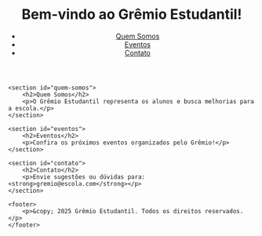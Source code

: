 <!DOCTYPE html>
<html lang="pt-br">
<head>
    <meta charset="UTF-8">
    <meta name="viewport" content="width=device-width, initial-scale=1.0">
    <title>Grêmio Estudantil</title>
    <link rel="stylesheet" href="style.css">
</head>
<body>
    <header>
        <h1>Bem-vindo ao Grêmio Estudantil!</h1>
        <nav>
            <ul>
                <li><a href="#quem-somos">Quem Somos</a></li>
                <li><a href="#eventos">Eventos</a></li>
                <li><a href="#contato">Contato</a></li>
            </ul>
        </nav>
    </header>

    <section id="quem-somos">
        <h2>Quem Somos</h2>
        <p>O Grêmio Estudantil representa os alunos e busca melhorias para a escola.</p>
    </section>

    <section id="eventos">
        <h2>Eventos</h2>
        <p>Confira os próximos eventos organizados pelo Grêmio!</p>
    </section>

    <section id="contato">
        <h2>Contato</h2>
        <p>Envie sugestões ou dúvidas para: <strong>gremio@escola.com</strong></p>
    </section>

    <footer>
        <p>&copy; 2025 Grêmio Estudantil. Todos os direitos reservados.</p>
    </footer>
</body>
</html>
